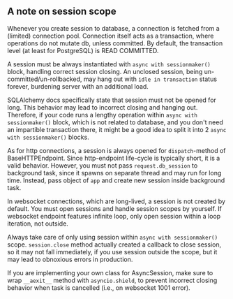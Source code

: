 ## A note on session scope

Whenever you create session to database, a connection is fetched from a (limited) connection pool.
Connection itself acts as a transaction, where operations do not mutate db, unless committed.
By default, the transaction level (at least for PostgreSQL) is READ COMMITTED.

A session must be always instantiated with `async with sessionmaker()` block, handling correct session closing.
An unclosed session, being un-committed/un-rollbacked, may hang out with `idle in transaction` status forever,
burdening server with an additional load.

SQLAlchemy docs specifically state that session must not be opened for long. 
This behavior may lead to incorrect closing and hanging out. 
Therefore, if your code runs a lengthy operation within `async with sessionmaker()`
block, which is not related to database, and you don't need an impartible transaction there,
it might be a good idea to split it into 2 `async with sessionmaker()` blocks.

As for http connections, a session is always opened for `dispatch`-method of BaseHTTPEndpoint.
Since http-endpoint life-cycle is typically short, it is a valid behavior.
However, you must not pass `request.db_session` to background task, since it spawns
on separate thread and may run for long time. Instead, pass object of `app` and create
new session inside background task.

In websocket connections, which are long-lived, a session is not created by default.
You must open sessions and handle session scopes by yourself. If websocket endpoint
features infinite loop, only open session within a loop iteration, not outside.

Always take care of only using session within `async with sessionmaker()` scope. 
`session.close` method actually created a callback to close session, so it may not
fall immediately, if you use session outside the scope, but it may lead to obnoxious
errors in production.

If you are implementing your own class for AsyncSession, make sure to wrap `__aexit__`
method with `asyncio.shield`, to prevent incorrect closing behavior when task is cancelled
(i.e., on websocket 1001 error).
